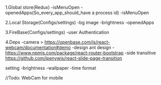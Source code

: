 1.Global store(Redux)
-isMenuOpen
-openedApps(So_every_app_should_have a process id)
-isMenuOpen

2.Local Storage(Configs/settings)
-bg image
-brightness
-openedApps

3.FireBase(Configs/settings)
-user Authentication

4.Deps
-camera > https://openbase.com/js/react-webcam/documentation#demo
-design ant design -https://www.npmjs.com/package/react-router-bootstrap
-side transitive https://github.com/ipenywis/react-slide-page-transition

setting
-brightness
-wallpaper
-time format

//Todo: WebCam for mobile
